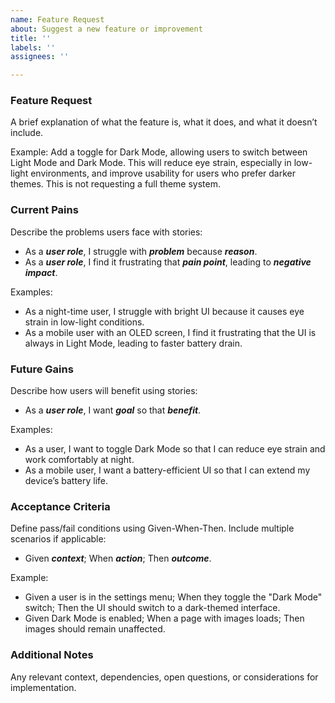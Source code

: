 ```yaml
---
name: Feature Request
about: Suggest a new feature or improvement
title: ''
labels: ''
assignees: ''

---
```


### Feature Request
A brief explanation of what the feature is, what it does, and what it doesn’t include.

Example: Add a toggle for Dark Mode, allowing users to switch between Light Mode and Dark Mode. This will reduce eye strain, especially in low-light environments, and improve usability for users who prefer darker themes. This is not requesting a full theme system.

### Current Pains
Describe the problems users face with stories:
- As a ***user role***, I struggle with ***problem*** because ***reason***.
- As a ***user role***, I find it frustrating that ***pain point***, leading to ***negative impact***.

Examples:
- As a night-time user, I struggle with bright UI because it causes eye strain in low-light conditions.
- As a mobile user with an OLED screen, I find it frustrating that the UI is always in Light Mode, leading to faster battery drain.

### Future Gains

Describe how users will benefit using stories:
- As a ***user role***, I want ***goal*** so that ***benefit***.

Examples:
- As a user, I want to toggle Dark Mode so that I can reduce eye strain and work comfortably at night.
- As a mobile user, I want a battery-efficient UI so that I can extend my device’s battery life.

### Acceptance Criteria
Define pass/fail conditions using Given-When-Then. Include multiple scenarios if applicable:
- Given ***context***; When ***action***; Then ***outcome***.

Example:
- Given a user is in the settings menu; When they toggle the "Dark Mode" switch; Then the UI should switch to a dark-themed interface.
- Given Dark Mode is enabled; When a page with images loads; Then images should remain unaffected.

### Additional Notes

Any relevant context, dependencies, open questions, or considerations for implementation.
